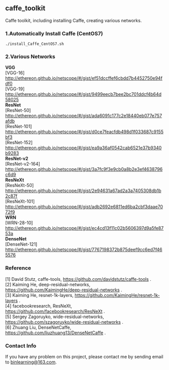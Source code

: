 ## caffe_toolkit
Caffe toolkit, including installing Caffe, creating various networks.<br>

### 1.Automatically Install Caffe (CentOS7)
```
./install_Caffe_CentOS7.sh
```
### 2.Various Networks
**VGG** <br>
[VGG-16] http://ethereon.github.io/netscope/#/gist/ef51dccffef6cbdd7b4452750e94fdf0 <br>
[VGG-19] http://ethereon.github.io/netscope/#/gist/9499eecb7bee2bc701ddcf4b64d58025 <br>
**ResNet** <br>
[ResNet-50] http://ethereon.github.io/netscope/#/gist/ada6091c177c2e18440eb077e757afdb <br>
[ResNet-101] http://ethereon.github.io/netscope/#/gist/d0ce7feacfdb498d1f033687c9155bf3 <br>
[ResNet-152] http://ethereon.github.io/netscope/#/gist/ea9a36af0542cab6521e37b9340b9283 <br>
**ResNet-v2** <br>
[ResNet-v2-164] http://ethereon.github.io/netscope/#/gist/3a7fc9f3e9cb0a8b2e3ef4638796c6d9 <br>
**ResNeXt** <br>
[ResNeXt-50] http://ethereon.github.io/netscope/#/gist/2e94631a67ad2a3a7405308db1b2c87f <br>
[ResNeXt-101] http://ethereon.github.io/netscope/#/gist/adb2692e6811ed6ba2cbf3daae7072f9 <br>
**WRN** <br>
[WRN-28-10] http://ethereon.github.io/netscope/#/gist/ec4cd13f11c02b5606397d9a5fe8753a <br>
**DenseNet** <br>
[DenseNet-121] http://ethereon.github.io/netscope/#/gist/7767198372b875deef9cc6ed7f465576 <br>

### Reference
[1] David Stutz, caffe-tools, https://github.com/davidstutz/caffe-tools . <br>
[2] Kaiming He, deep-residual-networks, https://github.com/KaimingHe/deep-residual-networks . <br>
[3] Kaiming He, resnet-1k-layers, https://github.com/KaimingHe/resnet-1k-layers . <br>
[4] facebookresearch, ResNeXt, https://github.com/facebookresearch/ResNeXt . <br>
[5] Sergey Zagoruyko, wide-residual-networks, https://github.com/szagoruyko/wide-residual-networks . <br>
[6] Zhuang Liu, DenseNetCaffe, https://github.com/liuzhuang13/DenseNetCaffe . <br>

### Contact Info
If you have any problem on this project, please contact me by sending email to binlearning@163.com. <br>
